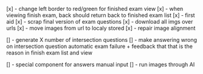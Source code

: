 [x]  - change left border to red/green for finished exam view
[x]  - when viewing finish exam, back should return back to finished exam list
[x]  - first aid
[x]  - scrap final version of exam questions
[x]  - download all imgs over urls
[x]  - move images from url to localy stored
[x]  - repair image alignment

[]  - generate X number of intersection questions
[]  - make answering wrong on intersection question automatic exam failure + feedback that that is the reason in finish exam list and view

[]  - special component for answers manual input
[]  - run images through AI